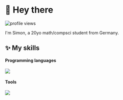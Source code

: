 # 👋 Hey there 
![profile views](https://komarev.com/ghpvc/?username=s15n&style=flat)

I'm Simon, a 20yo math/compsci student from Germany.

## ✨ My skills
#### Programming languages
<a href="https://skillicons.dev">
  <picture>
    <source media="(prefers-color-scheme: light)" srcset="https://skillicons.dev/icons?i=kotlin,rust,c,java,python,javascript,typescript&theme=light">
    <img src="https://skillicons.dev/icons?i=kotlin,rust,c,java,python,javascript,typescript">
  </picture>
</a>
<!--par-->

#### Tools
<a href="https://skillicons.dev">
  <picture>
    <source media="(prefers-color-scheme: light)" srcset="https://skillicons.dev/icons?i=latex,svelte&theme=light">
    <img src="https://skillicons.dev/icons?i=latex,svelte">
  </picture>
</a>
<!--typst-->
